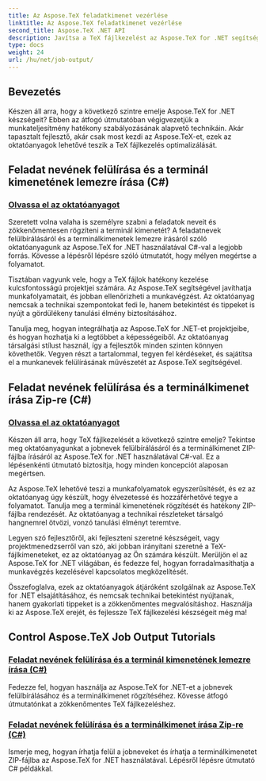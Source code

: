 ```yaml
---
title: Az Aspose.TeX feladatkimenet vezérlése
linktitle: Az Aspose.TeX feladatkimenet vezérlése
second_title: Aspose.TeX .NET API
description: Javítsa a TeX fájlkezelést az Aspose.TeX for .NET segítségével. Ismerje meg a feladatnevek felülírását és a terminálkimenet könnyű rögzítését a C# használatával lépésenkénti útmutatóink segítségével.
type: docs
weight: 24
url: /hu/net/job-output/
---
```


## Bevezetés

Készen áll arra, hogy a következő szintre emelje Aspose.TeX for .NET készségeit? Ebben az átfogó útmutatóban végigvezetjük a munkateljesítmény hatékony szabályozásának alapvető technikáin. Akár tapasztalt fejlesztő, akár csak most kezdi az Aspose.TeX-et, ezek az oktatóanyagok lehetővé teszik a TeX fájlkezelés optimalizálását.

## Feladat nevének felülírása és a terminál kimenetének lemezre írása (C#)
### [Olvassa el az oktatóanyagot](./override-job-name-disk-output-csharp/)

Szeretett volna valaha is személyre szabni a feladatok neveit és zökkenőmentesen rögzíteni a terminál kimenetét? A feladatnevek felülbírálásáról és a terminálkimenetek lemezre írásáról szóló oktatóanyagunk az Aspose.TeX for .NET használatával C#-val a legjobb forrás. Kövesse a lépésről lépésre szóló útmutatót, hogy mélyen megértse a folyamatot.

Tisztában vagyunk vele, hogy a TeX fájlok hatékony kezelése kulcsfontosságú projektjei számára. Az Aspose.TeX segítségével javíthatja munkafolyamatait, és jobban ellenőrizheti a munkavégzést. Az oktatóanyag nemcsak a technikai szempontokat fedi le, hanem betekintést és tippeket is nyújt a gördülékeny tanulási élmény biztosításához.

Tanulja meg, hogyan integrálhatja az Aspose.TeX for .NET-et projektjeibe, és hogyan hozhatja ki a legtöbbet a képességeiből. Az oktatóanyag társalgási stílust használ, így a fejlesztők minden szinten könnyen követhetők. Vegyen részt a tartalommal, tegyen fel kérdéseket, és sajátítsa el a munkanevek felülírásának művészetét az Aspose.TeX segítségével.

## Feladat nevének felülírása és a terminálkimenet írása Zip-re (C#)
### [Olvassa el az oktatóanyagot](./override-job-name-zip-output-csharp/)

Készen áll arra, hogy TeX fájlkezelését a következő szintre emelje? Tekintse meg oktatóanyagunkat a jobnevek felülbírálásáról és a terminálkimenet ZIP-fájlba írásáról az Aspose.TeX for .NET használatával C#-val. Ez a lépésenkénti útmutató biztosítja, hogy minden koncepciót alaposan megértsen.

Az Aspose.TeX lehetővé teszi a munkafolyamatok egyszerűsítését, és ez az oktatóanyag úgy készült, hogy élvezetessé és hozzáférhetővé tegye a folyamatot. Tanulja meg a terminál kimenetének rögzítését és hatékony ZIP-fájlba rendezését. Az oktatóanyag a technikai részleteket társalgó hangnemrel ötvözi, vonzó tanulási élményt teremtve.

Legyen szó fejlesztőről, aki fejleszteni szeretné készségeit, vagy projektmenedzserről van szó, aki jobban irányítani szeretné a TeX-fájlkimeneteket, ez az oktatóanyag az Ön számára készült. Merüljön el az Aspose.TeX for .NET világában, és fedezze fel, hogyan forradalmasíthatja a munkavégzés kezelésével kapcsolatos megközelítését.

Összefoglalva, ezek az oktatóanyagok átjáróként szolgálnak az Aspose.TeX for .NET elsajátításához, és nemcsak technikai betekintést nyújtanak, hanem gyakorlati tippeket is a zökkenőmentes megvalósításhoz. Használja ki az Aspose.TeX erejét, és fejlessze TeX fájlkezelési készségeit még ma!
## Control Aspose.TeX Job Output Tutorials
### [Feladat nevének felülírása és a terminál kimenetének lemezre írása (C#)](./override-job-name-disk-output-csharp/)
Fedezze fel, hogyan használja az Aspose.TeX for .NET-et a jobnevek felülbírálásához és a terminálkimenet rögzítéséhez. Kövesse átfogó útmutatónkat a zökkenőmentes TeX fájlkezeléshez.
### [Feladat nevének felülírása és a terminálkimenet írása Zip-re (C#)](./override-job-name-zip-output-csharp/)
Ismerje meg, hogyan írhatja felül a jobneveket és írhatja a terminálkimenetet ZIP-fájlba az Aspose.TeX for .NET használatával. Lépésről lépésre útmutató C# példákkal.